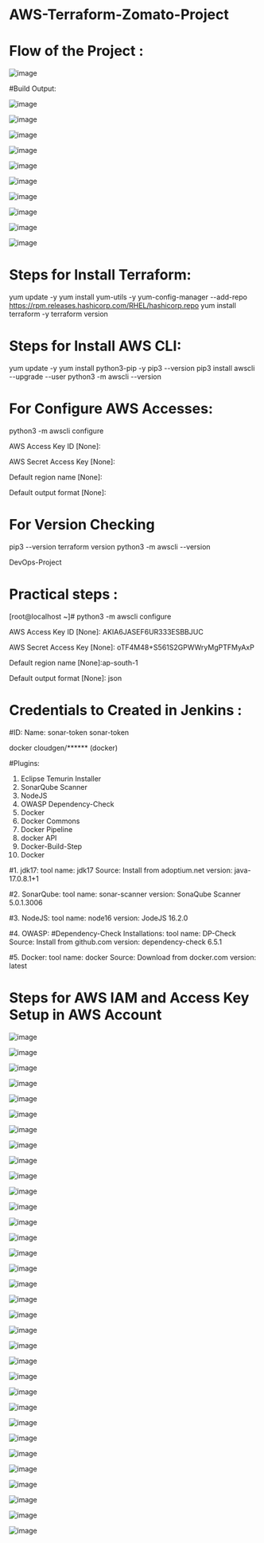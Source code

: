 # AWS-Terraform-Zomato-Project

# Flow of the Project :

![image](https://github.com/Cloud-Gen-DevOps-Projects/AWS-Terraform-Zomato-Project/assets/25892488/a19ffd36-e7b4-4e54-8dfb-b234e775d82b)




#Build Output:


![image](https://github.com/Cloud-Gen-DevOps-Projects/AWS-Terraform-Zomato-Project/assets/25892488/c0f87571-4797-4ec2-8d21-bd7aa6b9d6e6)



![image](https://github.com/Cloud-Gen-DevOps-Projects/AWS-Terraform-Zomato-Project/assets/25892488/db2924c2-8439-46d3-9cd8-183196bae294)


![image](https://github.com/Cloud-Gen-DevOps-Projects/AWS-Terraform-Zomato-Project/assets/25892488/97b97820-4e99-4b67-8967-918b09f9613b)


![image](https://github.com/Cloud-Gen-DevOps-Projects/AWS-Terraform-Zomato-Project/assets/25892488/35defc96-287d-4938-8c1e-ea8bbec2db49)





![image](https://github.com/Cloud-Gen-DevOps-Projects/AWS-Terraform-Zomato-Project/assets/25892488/f376d724-550a-40c5-8d22-27727e9e59b2)




![image](https://github.com/Cloud-Gen-DevOps-Projects/AWS-Terraform-Zomato-Project/assets/25892488/43865202-d678-4d3e-8c17-e4ab0733642f)




![image](https://github.com/Cloud-Gen-DevOps-Projects/AWS-Terraform-Zomato-Project/assets/25892488/b821ceeb-fae0-47a9-a35a-3403a978e4d0)





![image](https://github.com/Cloud-Gen-DevOps-Projects/AWS-Terraform-Zomato-Project/assets/25892488/90ea68c8-912c-4fcd-809d-a1902a7543ac)





![image](https://github.com/Cloud-Gen-DevOps-Projects/AWS-Terraform-Zomato-Project/assets/25892488/78ce2398-5956-481b-a296-eba8ab125bdb)





![image](https://github.com/Cloud-Gen-DevOps-Projects/AWS-Terraform-Zomato-Project/assets/25892488/44b9a8c9-1a04-4826-9450-bce807354680)





# Steps for Install Terraform:
yum update -y
yum install yum-utils -y
yum-config-manager --add-repo https://rpm.releases.hashicorp.com/RHEL/hashicorp.repo
yum install terraform -y
terraform version

# Steps for Install AWS CLI: 
yum update -y
yum install python3-pip -y
pip3 --version
pip3 install awscli --upgrade --user
python3 -m awscli --version


# For Configure AWS Accesses: 
python3 -m awscli configure

AWS Access Key ID [None]:  

AWS Secret Access Key [None]:  

Default region name [None]:

Default output format [None]: 


# For Version Checking

pip3 --version
terraform version
python3 -m awscli --version

DevOps-Project


# Practical steps :
[root@localhost ~]# python3 -m awscli configure

AWS Access Key ID [None]:   AKIA6JASEF6UR333ESBBJUC

AWS Secret Access Key [None]:  oTF4M48+S561S2GPWWryMgPTFMyAxP

Default region name [None]:ap-south-1

Default output format [None]: json



# Credentials to Created in Jenkins :

#ID:               Name:
sonar-token       sonar-token

docker            cloudgen/****** (docker)


#Plugins:
   1. Eclipse Temurin Installer 
   2. SonarQube Scanner
   3. NodeJS
   4. OWASP Dependency-Check
   5. Docker
   6. Docker Commons
   7. Docker Pipeline
   8. docker API
   9. Docker-Build-Step
   10. Docker

#1. jdk17:
   tool name: jdk17
   Source: Install from adoptium.net 
   version: java-17.0.8.1+1 

   
#2. SonarQube:
   tool name: sonar-scanner
   version: SonaQube Scanner 5.0.1.3006

   
#3. NodeJS:
   tool name: node16
   version:   JodeJS 16.2.0

   
#4. OWASP:
   #Dependency-Check Installations:
   tool name: DP-Check
   Source: Install from github.com
   version: dependency-check 6.5.1

   
#5. Docker:
   tool name: docker
   Source: Download from docker.com 
   version: latest 












# Steps for AWS IAM and Access Key Setup in AWS Account







![image](https://github.com/Cloud-Gen-DevOps-Projects/AWS-Terraform-Zomato-Project/assets/25892488/69a05006-2bd9-45bc-bfe2-00c2811cb90a)









![image](https://github.com/Cloud-Gen-DevOps-Projects/AWS-Terraform-Zomato-Project/assets/25892488/0baf637c-3981-4a21-9413-754a7166b16d)



![image](https://github.com/Cloud-Gen-DevOps-Projects/AWS-Terraform-Zomato-Project/assets/25892488/735ac881-0d8e-4f3e-9e02-a7b81977fe0f)









![image](https://github.com/Cloud-Gen-DevOps-Projects/AWS-Terraform-Zomato-Project/assets/25892488/90e12fd9-7cfa-4c15-a92f-7a4ae2e47553)









![image](https://github.com/Cloud-Gen-DevOps-Projects/AWS-Terraform-Zomato-Project/assets/25892488/fc24f894-aac5-486f-83d5-4e962f236f6e)









![image](https://github.com/Cloud-Gen-DevOps-Projects/AWS-Terraform-Zomato-Project/assets/25892488/5cdc4f1d-a2fa-41e8-a2bc-82456ce3c81b)









![image](https://github.com/Cloud-Gen-DevOps-Projects/AWS-Terraform-Zomato-Project/assets/25892488/dec70ebb-2ec5-4669-9365-b6b8376903f3)









![image](https://github.com/Cloud-Gen-DevOps-Projects/AWS-Terraform-Zomato-Project/assets/25892488/dff73b8e-0d98-4fcc-810d-b964d246f88d)









![image](https://github.com/Cloud-Gen-DevOps-Projects/AWS-Terraform-Zomato-Project/assets/25892488/eae3bc15-f294-4568-b59c-dd2ee0f3258c)









![image](https://github.com/Cloud-Gen-DevOps-Projects/AWS-Terraform-Zomato-Project/assets/25892488/ca3064d9-6404-4f0e-98bb-f380d47b99d6)









![image](https://github.com/Cloud-Gen-DevOps-Projects/AWS-Terraform-Zomato-Project/assets/25892488/7cad3836-90cd-48e0-b169-ceeb87770745)









![image](https://github.com/Cloud-Gen-DevOps-Projects/AWS-Terraform-Zomato-Project/assets/25892488/bd708542-635e-4539-997f-5ba398635401)









![image](https://github.com/Cloud-Gen-DevOps-Projects/AWS-Terraform-Zomato-Project/assets/25892488/08819ca7-7f16-4263-8f85-a1601e735614)









![image](https://github.com/Cloud-Gen-DevOps-Projects/AWS-Terraform-Zomato-Project/assets/25892488/c2f1cf1e-64f8-4497-9d38-11f840ecac2a)









![image](https://github.com/Cloud-Gen-DevOps-Projects/AWS-Terraform-Zomato-Project/assets/25892488/57afb5a8-7b18-46d9-a64a-de6de3c0f605)









![image](https://github.com/Cloud-Gen-DevOps-Projects/AWS-Terraform-Zomato-Project/assets/25892488/d332a683-879e-4b14-b604-0a189c25b00a)









![image](https://github.com/Cloud-Gen-DevOps-Projects/AWS-Terraform-Zomato-Project/assets/25892488/8357a5f2-46e3-4f31-bc65-e8bf90246594)









![image](https://github.com/Cloud-Gen-DevOps-Projects/AWS-Terraform-Zomato-Project/assets/25892488/54112b61-6adb-4800-bfc8-c2cc07c0e04f)









![image](https://github.com/Cloud-Gen-DevOps-Projects/AWS-Terraform-Zomato-Project/assets/25892488/fc74e019-b65c-47cc-884f-1726217e4ed9)









![image](https://github.com/Cloud-Gen-DevOps-Projects/AWS-Terraform-Zomato-Project/assets/25892488/e07338c2-3fe1-4cb2-a298-fa2ec17622d5)









![image](https://github.com/Cloud-Gen-DevOps-Projects/AWS-Terraform-Zomato-Project/assets/25892488/85b9c439-2557-497a-8f3b-a142b0df22eb)









![image](https://github.com/Cloud-Gen-DevOps-Projects/AWS-Terraform-Zomato-Project/assets/25892488/25b26772-c4f5-4c98-8fc3-615ae6378e85)









![image](https://github.com/Cloud-Gen-DevOps-Projects/AWS-Terraform-Zomato-Project/assets/25892488/e27a3014-c59c-43eb-a8ed-fb5b10485335)









![image](https://github.com/Cloud-Gen-DevOps-Projects/AWS-Terraform-Zomato-Project/assets/25892488/649bbc37-8c95-4ec4-94fa-7e6002030189)









![image](https://github.com/Cloud-Gen-DevOps-Projects/AWS-Terraform-Zomato-Project/assets/25892488/13e98a8a-48cc-42f9-9a79-0f6fb6a62da3)









![image](https://github.com/Cloud-Gen-DevOps-Projects/AWS-Terraform-Zomato-Project/assets/25892488/e566be7b-ca7b-47e3-9411-9934681ec2bd)









![image](https://github.com/Cloud-Gen-DevOps-Projects/AWS-Terraform-Zomato-Project/assets/25892488/41cbe33f-841f-4d90-b444-2cf5eabf0b45)









![image](https://github.com/Cloud-Gen-DevOps-Projects/AWS-Terraform-Zomato-Project/assets/25892488/9a844731-af7c-4f51-8b68-bbf9a1005c00)









![image](https://github.com/Cloud-Gen-DevOps-Projects/AWS-Terraform-Zomato-Project/assets/25892488/9cafb806-c404-4887-b970-0eeab9c605f7)









![image](https://github.com/Cloud-Gen-DevOps-Projects/AWS-Terraform-Zomato-Project/assets/25892488/91cdc82b-2fdb-4705-a116-cd6e0f4dad96)









![image](https://github.com/Cloud-Gen-DevOps-Projects/AWS-Terraform-Zomato-Project/assets/25892488/215e62eb-3238-47cc-93c5-d6877fe789e9)









![image](https://github.com/Cloud-Gen-DevOps-Projects/AWS-Terraform-Zomato-Project/assets/25892488/4a53223f-7462-4d32-ac2c-37f858bd2e0a)









![image](https://github.com/Cloud-Gen-DevOps-Projects/AWS-Terraform-Zomato-Project/assets/25892488/b9a88567-b28a-4942-bb7e-909dcf41ac50)










